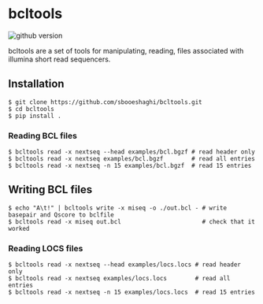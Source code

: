# bcltools
![github version](https://img.shields.io/badge/Version-0.0.1-informational)

bcltools are a set of tools for manipulating, reading, files associated with illumina short read sequencers.

## Installation
```
$ git clone https://github.com/sbooeshaghi/bcltools.git
$ cd bcltools
$ pip install .
```

### Reading BCL files
```
$ bcltools read -x nextseq --head examples/bcl.bgzf # read header only
$ bcltools read -x nextseq examples/bcl.bgzf        # read all entries
$ bcltools read -x nextseq -n 15 examples/bcl.bgzf  # read 15 entries
```

## Writing BCL files
```
$ echo "A\t!" | bcltools write -x miseq -o ./out.bcl - # write basepair and Qscore to bclfile
$ bcltools read -x miseq out.bcl                       # check that it worked
```

### Reading LOCS files
```
$ bcltools read -x nextseq --head examples/locs.locs # read header only
$ bcltools read -x nextseq examples/locs.locs        # read all entries
$ bcltools read -x nextseq -n 15 examples/locs.locs  # read 15 entries
```
